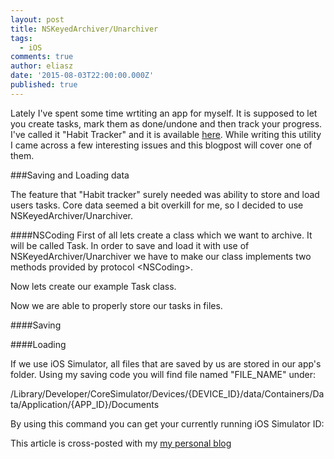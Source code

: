 ```yaml
---
layout: post
title: NSKeyedArchiver/Unarchiver
tags:
  - iOS
comments: true
author: eliasz
date: '2015-08-03T22:00:00.000Z'
published: true
---
```

Lately I've spent some time wrtiting an app for myself. It is supposed to let you create tasks, mark them as done/undone and then track your progress. I've called it "Habit Tracker" and it is available
<a href="https://github.com/Eluss/HabitTracker" target="_blank">here</a>. While writing this utility I came across a few interesting issues and this blogpost will cover one of them.

###Saving and Loading data

The feature that "Habit tracker" surely needed was ability to store and load users tasks. Core data seemed a bit overkill for me, so I decided to use NSKeyedArchiver/Unarchiver.

####NSCoding
First of all lets create a class which we want to archive. It will be called Task. In order to save and load it with use of NSKeyedArchiver/Unarchiver we have to make our class implements two methods provided by protocol \<NSCoding\>.
<script src="https://gist.github.com/Eluss/fb436b922e73aa7e0f50.js"></script>

Now lets create our example Task class.

<script src="https://gist.github.com/Eluss/2cd388a213795b949403.js"></script>

<script src="https://gist.github.com/Eluss/0ee3bc08b6805c36c61d.js"></script>

Now we are able to properly store our tasks in files.

####Saving
<script src="https://gist.github.com/Eluss/ad7b1e1d00f9a49f8978.js"></script>

####Loading
<script src="https://gist.github.com/Eluss/565c38f567ab5482202b.js"></script>

If we use iOS Simulator, all files that are saved by us are stored in our app's folder. Using my saving code you will find file named "FILE_NAME" under:

/Library/Developer/CoreSimulator/Devices/{DEVICE_ID}/data/Containers/Data/Application/{APP_ID}/Documents

By using this command you can get your currently running iOS Simulator ID:
<script src="https://gist.github.com/Eluss/d10d6e783bd5c17dfee3.js"></script>

This article is cross-posted with my [my personal blog](http://eluss.github.io/Savings-and-loading-data-to-iOS-device/)
